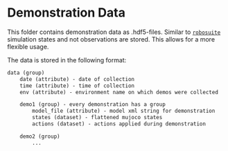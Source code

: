 # Demonstration Data

This folder contains demonstration data as .hdf5-files.
Similar to [`robosuite`](https://github.com/ARISE-Initiative/robosuite) 
simulation states and not observations are stored. This allows for a more flexible usage.

The data is stored in the following format:

```html
data (group)
    date (attribute) - date of collection
    time (attribute) - time of collection
    env (attribute) - environment name on which demos were collected

    demo1 (group) - every demonstration has a group
        model_file (attribute) - model xml string for demonstration
        states (dataset) - flattened mujoco states
        actions (dataset) - actions applied during demonstration

    demo2 (group)
        ...
```
